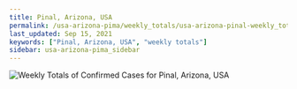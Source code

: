 ```yaml
---
title: Pinal, Arizona, USA
permalink: /usa-arizona-pima/weekly_totals/usa-arizona-pinal-weekly_totals.html
last_updated: Sep 15, 2021
keywords: ["Pinal, Arizona, USA", "weekly totals"]
sidebar: usa-arizona-pima_sidebar
---
```


![Weekly Totals of Confirmed Cases for Pinal, Arizona, USA](/covid_tracker/images/graphs/usa-arizona-pinal-weekly_totals_graph.png)
